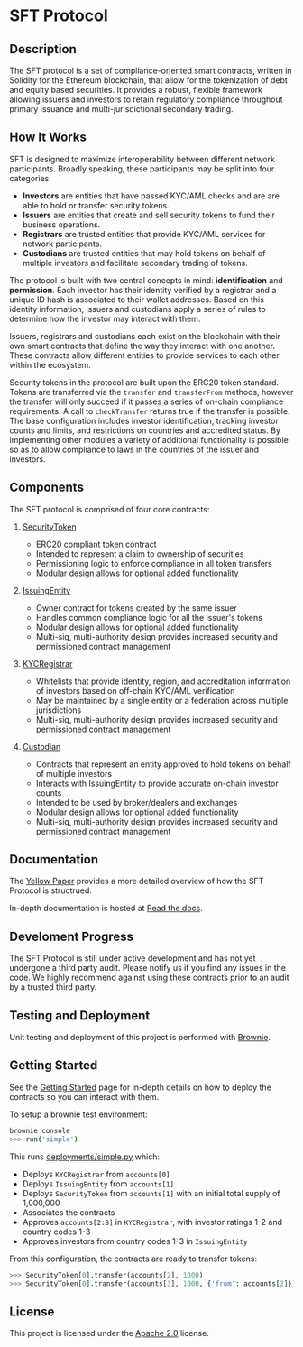 # SFT Protocol

## Description

The SFT protocol is a set of compliance-oriented smart contracts, written in Solidity for the Ethereum blockchain, that allow for the tokenization of debt and equity based securities. It provides a robust, flexible framework allowing issuers and investors to retain regulatory compliance throughout primary issuance and multi-jurisdictional secondary trading.

## How It Works

SFT is designed to maximize interoperability between different network participants. Broadly speaking, these participants may be split into four categories:

* **Investors** are entities that have passed KYC/AML checks and are are able to hold or transfer security tokens.
* **Issuers** are entities that create and sell security tokens to fund their business operations.
* **Registrars** are trusted entities that provide KYC/AML services for network participants.
* **Custodians** are trusted entities that may hold tokens on behalf of multiple investors and facilitate secondary trading of tokens.

The protocol is built with two central concepts in mind: **identification** and **permission**. Each investor has their identity verified by a registrar and a unique ID hash is associated to their wallet addresses. Based on this identity information, issuers and custodians apply a series of rules to determine how the investor may interact with them.

Issuers, registrars and custodians each exist on the blockchain with their own smart contracts that define the way they interact with one another. These contracts allow different entities to provide services to each other within the ecosystem.

Security tokens in the protocol are built upon the ERC20 token standard. Tokens are transferred via the ``transfer`` and ``transferFrom`` methods, however the transfer will only succeed if it passes a series of on-chain compliance requirements. A call to ``checkTransfer`` returns true if the transfer is possible. The base configuration includes investor identification, tracking investor counts and limits, and restrictions on countries and accredited status. By implementing other modules a variety of additional functionality is possible so as to allow compliance to laws in the countries of the issuer and investors.

## Components

The SFT protocol is comprised of four core contracts:

1. [SecurityToken](contracts/SecurityToken.sol)

    * ERC20 compliant token contract
    * Intended to represent a claim to ownership of securities
    * Permissioning logic to enforce compliance in all token transfers
    * Modular design allows for optional added functionality

2. [IssuingEntity](contracts/IssuingEntity.sol)

    * Owner contract for tokens created by the same issuer
    * Handles common compliance logic for all the issuer's tokens
    * Modular design allows for optional added functionality
    * Multi-sig, multi-authority design provides increased security and permissioned contract management

3. [KYCRegistrar](contracts/KYCRegistrar.sol)

    * Whitelists that provide identity, region, and accreditation information of investors based on off-chain KYC/AML verification
    * May be maintained by a single entity or a federation across multiple jurisdictions
    * Multi-sig, multi-authority design provides increased security and permissioned contract management

4. [Custodian](contracts/Custodian.sol)

    * Contracts that represent an entity approved to hold tokens on behalf of multiple investors
    * Interacts with IssuingEntity to provide accurate on-chain investor counts
    * Intended to be used by broker/dealers and exchanges
    * Modular design allows for optional added functionality
    * Multi-sig, multi-authority design provides increased security and permissioned contract management

## Documentation

The [Yellow Paper](docs/SFT-Protocol-Yellowpaper.pdf) provides a more detailed overview of how the SFT Protocol is structrued.

In-depth documentation is hosted at [Read the docs](https://sft-protocol.readthedocs.io).

## Develoment Progress

The SFT Protocol is still under active development and has not yet undergone a third party audit. Please notify us if you find any issues in the code. We highly recommend against using these contracts prior to an audit by a trusted third party.

## Testing and Deployment

Unit testing and deployment of this project is performed with [Brownie](https://github.com/iamdefinitelyahuman/brownie).

## Getting Started

See the [Getting Started](https://sft-protocol.readthedocs.io/en/latest/getting-started.html) page for in-depth details on how to deploy the contracts so you can interact with them.

To setup a brownie test environment:

```bash
brownie console
>>> run('simple')
```

This runs [deployments/simple.py](deployments/simple.py) which:

* Deploys ``KYCRegistrar`` from ``accounts[0]``
* Deploys ``IssuingEntity`` from ``accounts[1]``
* Deploys ``SecurityToken`` from ``accounts[1]`` with an initial total supply of 1,000,000
* Associates the contracts
* Approves ``accounts[2:8]`` in ``KYCRegistrar``, with investor ratings 1-2 and country codes 1-3
* Approves investors from country codes 1-3 in ``IssuingEntity``

From this configuration, the contracts are ready to transfer tokens:

```python
>>> SecurityToken[0].transfer(accounts[2], 1000)
>>> SecurityToken[0].transfer(accounts[3], 1000, {'from': accounts[2]})
```

## License

This project is licensed under the [Apache 2.0](https://www.apache.org/licenses/LICENSE-2.0.html) license.
